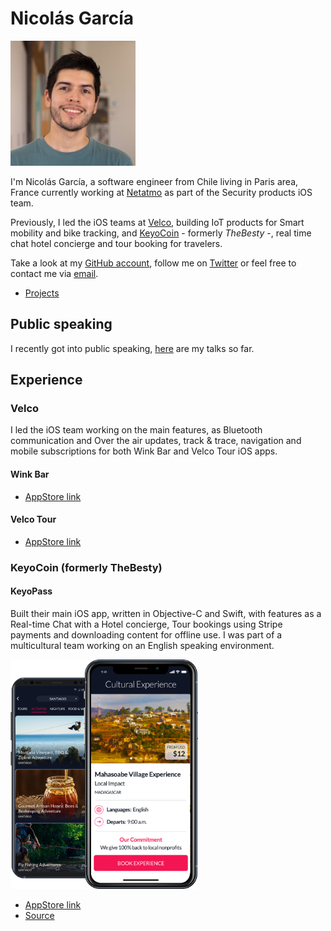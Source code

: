 # Nicolás García

<img src="./img/speaker_avatar_500.jpg" 
	alt="Profile photo" 
	style="width: 200px; height:200px" />

I'm Nicolás García, a software engineer from Chile living in Paris area, France currently working at [Netatmo](https://www.netatmo.com) as part of the Security products iOS team.

Previously, I led the iOS teams at [Velco](https://velco.bike), building IoT products for Smart mobility and bike tracking, and [KeyoCoin](https://keyopass.com) - formerly _TheBesty_ -,  real time chat hotel concierge and tour booking for travelers.

Take a look at my [GitHub account](https://github.com/nicoonguitar), follow me on [Twitter](https://twitter.com/nicoonguitar) or feel free to contact me via [email](mailto:nigarcia88@gmail.com).

* [Projects](projects.md)

## Public speaking

I recently got into public speaking, [here](https://github.com/nicoonguitar/talks) are my talks so far.

## Experience

### Velco

I led the iOS team working on the main features, as Bluetooth communication and Over the air updates, track & trace, navigation and mobile subscriptions for both Wink Bar and Velco Tour iOS apps.

#### Wink Bar

* [AppStore link](https://apps.apple.com/fr/app/wink-bar-bike-gps-tracking/id1386766589)

#### Velco Tour

* [AppStore link](https://apps.apple.com/fr/app/velco-tour-tourism-guide/id1447098734)

### KeyoCoin (formerly TheBesty)

#### KeyoPass

Built their main iOS app, written in Objective-C and Swift, with features as a Real-time Chat with a Hotel concierge, Tour bookings using Stripe payments and downloading content for offline use. I was part of a multicultural team working on an English speaking environment.

<img src="./img/keyopass_phone_screens_experiences.png" 
	alt="Profile photo" 
	style="width: 300px" />

* [AppStore link](https://itunes.apple.com/us/app/keyopass-your-crypto-concierge/id1020945768)
* [Source](https://keyopass.com)
